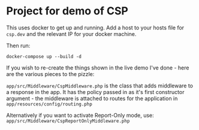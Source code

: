# Project for demo of CSP

This uses docker to get up and running. Add a host to your hosts file for `csp.dev` and the relevant IP for your docker machine.

Then run:

`docker-compose up --build -d`

If you wish to re-create the things shown in the live demo I've done - here are the various pieces to the pizzle:

`app/src/Middleware/CspMiddleware.php` is the class that adds middleware to a response in the app. It has the policy passed in as it's first constructor argument - the middleware is attached to routes for the application in `app/resources/config/routing.php`

Alternatively if you want to activate Report-Only mode, use: `app/src/Middleware/CspReportOnlyMiddleware.php`
